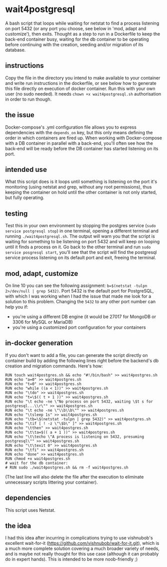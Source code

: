 # wait4postgresql

A bash script that loops while waiting for netstat to find a process listening on port 5432 (or any port you choose, see below in 'mod, adapt and customize'), then exits. Thought as a step to run in a Dockerfile to keep the back-end container busy, waiting for the db container to be operating before continuing with the creation, seeding and/or migration of its database. 

## instructions

Copy the file in the directory you intend to make available to your container and write run instructions in the dockerfile, or see below how to generate this file directly on execution of docker container.
Run this with your own user (no sudo needed). It needs `chown +x wait4postgresql.sh` authorisation in order to run though.

## the issue

Docker-compose's .yml configuration file allows you to express dependencies with the `depends_on` key, but this only means defining the order in which containers are fired up. When working with Docker-compose with a DB container in parallel with a back-end, you'll often see how the back-end will be ready before the DB container has started listening on its port.

## intended use

What this script does is it loops until something is listening on the port it's monitoring (using netstat and grep, without any root permissions), thus keeping the container on hold until the other container is not only started, but fully operating. 

## testing

Test this in your own environment by stopping the postgres service (`sudo service postgresql stop`) in one terminal, opening a different terminal and running `./wait4postgresql.sh`. The output will warn you that the script is waiting for something to be listening on port 5432 and will keep on looping until it finds a process on it. Go back to the other terminal and run `sudo service posgresql start`, you'll see that the script will find the postgresql service process listening on its default port and exit, freeing the terminal.

## mod, adapt, customize

On line 10 you can see the following assignment: `b=$(netstat -tulpn 2>/dev/null | grep 5432)`. Port 5432 is the default port for PostgreSQL, with which I was working when I had the issue that made me look for a solution to this problem.
Changing the `5432` to any other port number can help you if:
 - you're using a different DB engine (it would be 27017 for MongoDB or 3306 for MySQL or MariaDB)
 - you're using a customized port configuration for your containers

## in-docker generation

If you don't want to add a file, you can generate the script directly on container build by adding the following lines right before the backend's db creation and migration commands. Here's how:

``` 
RUN touch wait4postgres.sh && echo "#!/bin/bash" >> wait4postgres.sh
RUN echo "a=0" >> wait4postgres.sh
RUN echo "t=0" >> wait4postgres.sh
RUN echo "while ((a < 1))" >> wait4postgres.sh
RUN echo "\tdo" >> wait4postgres.sh
RUN echo "t=\$(( t + 1 ))" >> wait4postgres.sh
RUN echo "\t echo -ne \"No process on port 5432, waiting \$t s for postgresql...\\r\"" >> wait4postgres.sh
RUN echo "\t echo -ne \"\\b\\b\"" >> wait4postgres.sh
RUN echo "\tsleep 1s" >> wait4postgres.sh
RUN echo "\tb=\$(netstat -tulpn | grep 5432)" >> wait4postgres.sh
RUN echo "\tif [ ! -z \"\$b\" ]" >> wait4postgres.sh
RUN echo "\tthen" >> wait4postgres.sh
RUN echo "\t\ta=$(( a + 1 ))" >> wait4postgres.sh
RUN echo "\t\techo \"A process is listening on 5432, presuming postgresql\"" >> wait4postgres.sh
RUN echo "\t\texit 0" >> wait4postgres.sh
RUN echo "\tfi" >> wait4postgres.sh
RUN echo "done" >> wait4postgres.sh
RUN chmod +x wait4postgres.sh
# wait for the db container:
# RUN sudo ./wait4postgres.sh && rm -f wait4postgres.sh
```
(The last line will also delete the file after the execution to eliminate unnecessary scripts littering your container).

## dependencies

This script uses Netstat.

## the idea

I had this idea after incurring in complications trying to use vishnubob's excellent wait-for-it (https://github.com/vishnubob/wait-for-it.git), which is a much more complete solution covering a much broader variety of needs, and is maybe not really thought for this use case (although it can probably do in expert hands). This is intended to be more noob-friendly ;)
